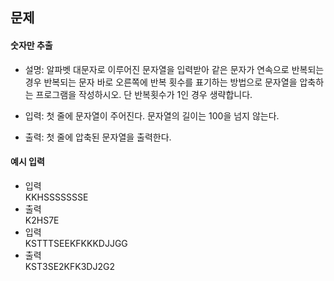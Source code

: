 ## 문제

#### 숫자만 추출
- 설명: 알파벳 대문자로 이루어진 문자열을 입력받아 같은 문자가 연속으로 반복되는 경우 반복되는 문자 바로 오른쪽에 반복 횟수를 표기하는 방법으로 문자열을 압축하는 프로그램을 작성하시오. 단 반복횟수가 1인 경우 생략합니다.

- 입력: 첫 줄에 문자열이 주어진다. 문자열의 길이는 100을 넘지 않는다.

- 출력: 첫 줄에 압축된 문자열을 출력한다.

#### 예시 입력
- 입력   
  KKHSSSSSSSE
- 출력  
  K2HS7E
- 입력   
  KSTTTSEEKFKKKDJJGG
- 출력  
  KST3SE2KFK3DJ2G2